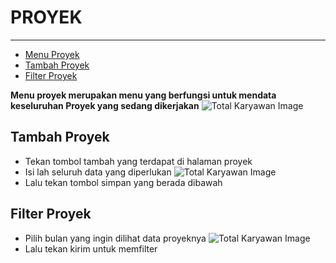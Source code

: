 # PROYEK

---

- [Menu Proyek](#menu-proyek)
- [Tambah Proyek](#tambah-proyek)
- [Filter Proyek](#filter-proyek)

<a name="menu-proyek"></a>


**Menu proyek merupakan menu yang berfungsi untuk mendata keseluruhan Proyek yang sedang dikerjakan**
![Total Karyawan Image](/dokumentasi/menu/proyek/1.png)

<a name="tambah-proyek"></a>

## Tambah Proyek

- Tekan tombol tambah yang terdapat di halaman proyek
- Isi lah seluruh data yang diperlukan
![Total Karyawan Image](/dokumentasi/menu/proyek/2.png)
- Lalu tekan tombol simpan yang berada dibawah

<a name="filter-proyek"></a>

## Filter Proyek

- Pilih bulan yang ingin dilihat data proyeknya
![Total Karyawan Image](/dokumentasi/menu/proyek/3.png)
- Lalu tekan kirim untuk memfilter
